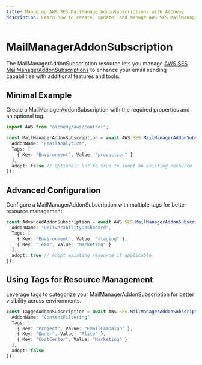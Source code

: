 ```yaml
---
title: Managing AWS SES MailManagerAddonSubscriptions with Alchemy
description: Learn how to create, update, and manage AWS SES MailManagerAddonSubscriptions using Alchemy Cloud Control.
---
```


# MailManagerAddonSubscription

The MailManagerAddonSubscription resource lets you manage [AWS SES MailManagerAddonSubscriptions](https://docs.aws.amazon.com/ses/latest/userguide/) to enhance your email sending capabilities with additional features and tools.

## Minimal Example

Create a MailManagerAddonSubscription with the required properties and an optional tag.

```ts
import AWS from "alchemy/aws/control";

const MailManagerAddonSubscription = await AWS.SES.MailManagerAddonSubscription("MyAddonSubscription", {
  AddonName: "EmailAnalytics",
  Tags: [
    { Key: "Environment", Value: "production" }
  ],
  adopt: false // Optional: Set to true to adopt an existing resource
});
```

## Advanced Configuration

Configure a MailManagerAddonSubscription with multiple tags for better resource management.

```ts
const AdvancedAddonSubscription = await AWS.SES.MailManagerAddonSubscription("AdvancedAddonSubscription", {
  AddonName: "DeliverabilityDashboard",
  Tags: [
    { Key: "Environment", Value: "staging" },
    { Key: "Team", Value: "Marketing" }
  ],
  adopt: true // Adopt existing resource if applicable
});
```

## Using Tags for Resource Management

Leverage tags to categorize your MailManagerAddonSubscription for better visibility across environments.

```ts
const TaggedAddonSubscription = await AWS.SES.MailManagerAddonSubscription("TaggedAddonSubscription", {
  AddonName: "ContentFiltering",
  Tags: [
    { Key: "Project", Value: "EmailCampaign" },
    { Key: "Owner", Value: "Alice" },
    { Key: "CostCenter", Value: "Marketing" }
  ],
  adopt: false
});
```